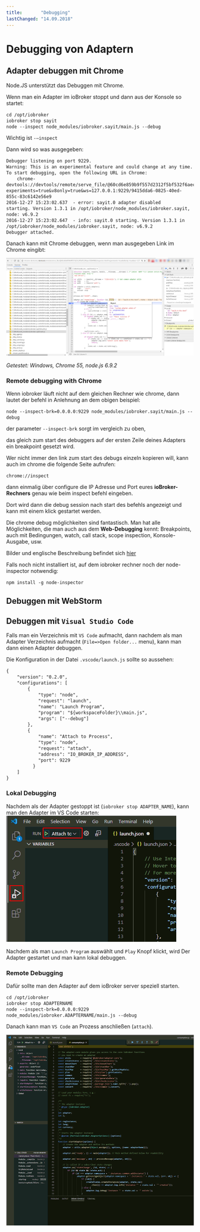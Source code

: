 ```yaml
---
title:       "Debugging"
lastChanged: "14.09.2018"
---
```


# Debugging von Adaptern

## Adapter debuggen mit Chrome
Node.JS unterstützt das Debuggen mit Chrome.

Wenn man ein Adapter im ioBroker stoppt und dann aus der Konsole so startet:

```
cd /opt/iobroker
iobroker stop sayit
node --inspect node_modules/iobroker.sayit/main.js --debug
```

Wichtig ist `-–inspect`

Dann wird so was ausgegeben:

```
Debugger listening on port 9229.
Warning: This is an experimental feature and could change at any time.
To start debugging, open the following URL in Chrome:
    chrome-devtools://devtools/remote/serve_file/@60cd6e859b9f557d2312f5bf532f6aec5f284980/inspector.html?experiments=true&v8only=true&ws=127.0.0.1:9229/9415dda6-0825-40ed-855c-83c6142e56e9
2016-12-27 15:23:02.637  - error: sayit.0 adapter disabled
starting. Version 1.3.1 in /opt/iobroker/node_modules/iobroker.sayit, node: v6.9.2
2016-12-27 15:23:02.647  - info: sayit.0 starting. Version 1.3.1 in /opt/iobroker/node_modules/iobroker.sayit, node: v6.9.2
Debugger attached.
```

Danach kann mit Chrome debuggen, wenn man ausgegeben Link im Chrome eingibt:

![Chrome](media/adapterdebug1.png)

*Getestet: Windows, Chrome 55, node.js 6.9.2*

### Remote debugging with Chrome
Wenn iobroker läuft nicht auf dem gleichen Rechner wie chrome, dann lautet der befehl in Anlehnung an dem obigen beispiel:

```
node --inspect-brk=0.0.0.0:9229 node_modules/iobroker.sayit/main.js --debug
```

der parameter `--inspect-brk` sorgt im vergleich zu oben,

das gleich zum start des debuggers auf der ersten Zeile deines Adapters ein breakpoint gesetzt wird.

Wer nicht immer den link zum start des debugs einzeln kopieren will, kann auch im chrome die folgende Seite aufrufen:

```
chrome://inspect
```

dann einmalig über configure die IP Adresse und Port eures **ioBroker-Rechners** genau wie beim inspect befehl eingeben.

Dort wird dann die debug session nach start des befehls angezeigt und kann mit einem klick gestartet werden.

Die chrome debug möglichkeiten sind fantastisch.
Man hat alle Möglichkeiten, die man auch aus dem **Web-Debugging** kennt: Breakpoints, auch mit Bedingungen, watch, call stack, scope inspection, Konsole-Ausgabe, usw.

Bilder und englische Beschreibung befindet sich [hier](https://software.intel.com/en-us/xdk/articles/using-chrome-devtools-to-debug-your-remote-iot-nodejs-application)

Falls noch nicht installiert ist, auf dem iobroker rechner noch der node-inspector notwendig:

```
npm install -g node-inspector
```

## Debuggen mit WebStorm

## Debuggen mit `Visual Studio Code`
Falls man ein Verzeichnis mit `VS Code` aufmacht, dann nachdem als man Adapter Verzeichnis aufmacht (`File=>Open folder...` menu),
kann man dann einen Adapter debuggen.

Die Konfiguration in der Datei `.vscode/launch.js` sollte so aussehen:
```
{
    "version": "0.2.0",
    "configurations": [
        {
            "type": "node",
            "request": "launch",
            "name": "Launch Program",
            "program": "${workspaceFolder}\\main.js",
            "args": ["--debug"]
        },
        {
            "name": "Attach to Process",
            "type": "node",
            "request": "attach",
            "address": "IO_BROKER_IP_ADDRESS",
            "port": 9229
          }
    ]
}
```

### Lokal Debugging
Nachdem als der Adapter gestoppt ist (`iobroker stop ADAPTER_NAME`), kann man den Adapter im VS Code starten:
![VS Code](media/adapterdebug10.png) 

Nachdem als man `Launch Program` auswählt und `Play` Knopf klickt, wird Der Adapter gestartet und man kann lokal debuggen.

### Remote Debugging
Dafür sollte man den Adapter auf dem ioBroker server speziell starten.

 ```
cd /opt/iobroker
iobroker stop ADAPTERNAME
node --inspect-brk=0.0.0.0:9229 node_modules/iobroker.ADAPTERNAME/main.js --debug
 ```

Danach kann man `VS Code` an Prozess anschließen (`attach`).

![VS Code](media/adapterdebug11.png) 